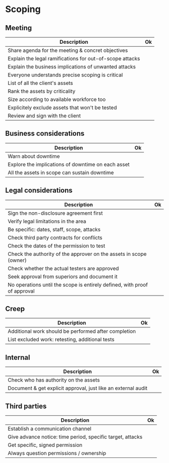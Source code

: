 # Scoping

## Meeting

| Description                                                            | Ok |
| ---------------------------------------------------------------------- | -- |
| Share agenda for the meeting & concret objectives | |
| Explain the legal ramifications for out-of-scope attacks | |
| Explain the business implications of unwanted attacks | |
| Everyone understands precise scoping is critical | |
| List of all the client's assets | |
| Rank the assets by criticality | |
| Size according to available workforce too | |
| Explicitely exclude assets that won't be tested | |
| Review and sign with the client | |

## Business considerations

| Description                                                            | Ok |
| ---------------------------------------------------------------------- | -- |
| Warn about downtime | |
| Explore the implications of downtime on each asset | |
| All the assets in scope can sustain downtime | |

## Legal considerations

| Description                                                            | Ok |
| ---------------------------------------------------------------------- | -- |
| Sign the non-disclosure agreement first | |
| Verify legal limitations in the area | |
| Be specific: dates, staff, scope, attacks | |
| Check third party contracts for conflicts | |
| Check the dates of the permission to test | |
| Check the authority of the approver on the assets in scope (owner) | |
| Check whether the actual testers are approved | |
| Seek approval from superiors and document it | |
| No operations until the scope is entirely defined, with proof of approval | |

## Creep

| Description                                                            | Ok |
| ---------------------------------------------------------------------- | -- |
| Additional work should be performed after completion | |
| List excluded work: retesting, additional tests | |

## Internal

| Description                                                            | Ok |
| ---------------------------------------------------------------------- | -- |
| Check who has authority on the assets | |
| Document & get explicit approval, just like an external audit | |

## Third parties

| Description                                                            | Ok |
| ---------------------------------------------------------------------- | -- |
| Establish a communication channel | |
| Give advance notice: time period, specific target, attacks | |
| Get specific, signed permission | |
| Always question permissions / ownership | |
